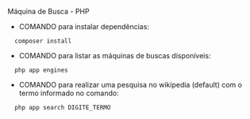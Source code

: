 Máquina de Busca - PHP

- COMANDO para instalar dependências:
```
  composer install
```  

- COMANDO para listar as máquinas de buscas disponíveis:
```
  php app engines
```  

- COMANDO para realizar uma pesquisa no wikipedia (default) com o termo informado no comando:
```
  php app search DIGITE_TERMO
```  
